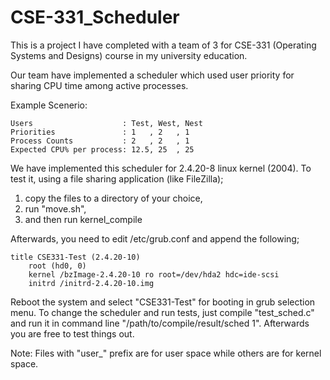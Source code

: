# CSE-331_Scheduler
This is a project I have completed with a team of 3 for CSE-331 (Operating Systems and Designs) course in my university education.

Our team have implemented a scheduler which used user priority for sharing CPU time among active processes.

Example Scenerio:

    Users                    : Test, West, Nest
    Priorities               : 1   , 2   , 1
    Process Counts           : 2   , 2   , 1
    Expected CPU% per process: 12.5, 25  , 25

We have implemented this scheduler for 2.4.20-8 linux kernel (2004). To test it, using a file sharing application (like FileZilla);

1) copy the files to a directory of your choice,
2) run "move.sh",
3) and then run kernel_compile

Afterwards, you need to edit /etc/grub.conf and append the following;

    title CSE331-Test (2.4.20-10)
        root (hd0, 0)
        kernel /bzImage-2.4.20-10 ro root=/dev/hda2 hdc=ide-scsi
        initrd /initrd-2.4.20-10.img

Reboot the system and select "CSE331-Test" for booting in grub selection menu. To change the scheduler and run tests, just compile "test_sched.c" and run it in command line "/path/to/compile/result/sched 1". Afterwards you are free to test things out.

Note: Files with "user_" prefix are for user space while others are for kernel space.
